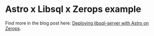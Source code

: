 # Astro x Libsql x Zerops example

Find more in the blog post here: [Deploying libsql-server with Astro on Zerops](https://daliborhon.dev/en/blog/posts/2025-02-12-deploying-libsql-server-with-astro-on-zerops).